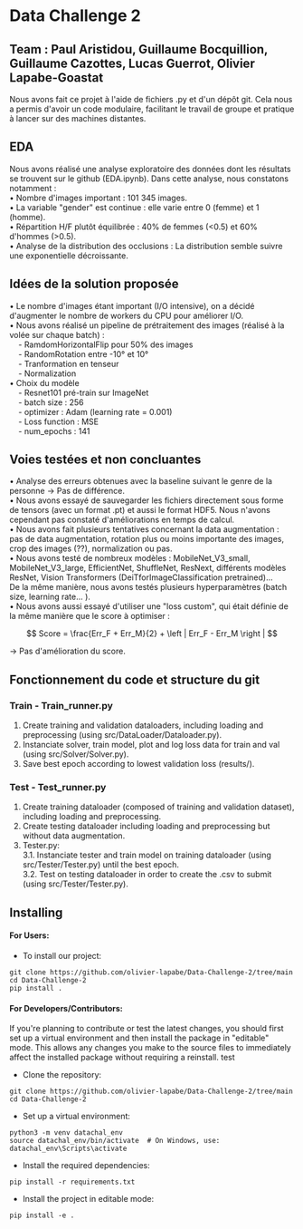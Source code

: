 # Data Challenge 2
## Team : Paul Aristidou, Guillaume Bocquillion, Guillaume Cazottes, Lucas Guerrot, Olivier Lapabe-Goastat 

Nous avons fait ce projet à l'aide de fichiers .py et d'un dépôt git. Cela nous a permis d'avoir un code modulaire, facilitant le travail de groupe et pratique à lancer sur des machines distantes.

## EDA

Nous avons réalisé une analyse exploratoire des données dont les résultats se trouvent sur le github (EDA.ipynb).
Dans cette analyse, nous constatons notamment :  
•⁠  ⁠Nombre d'images important : 101 345 images.  
•⁠  ⁠La variable "gender" est continue : elle varie entre 0 (femme) et 1 (homme).  
•⁠  ⁠Répartition H/F plutôt équilibrée : 40% de femmes (<0.5) et 60% d'hommes (>0.5).  
•⁠  ⁠Analyse de la distribution des occlusions : La distribution semble suivre une exponentielle décroissante.  


## Idées de la solution proposée

•⁠  ⁠Le nombre d'images étant important (I/O intensive), on a décidé d'augmenter le nombre de workers du CPU pour améliorer I/O.  
•⁠  ⁠Nous avons réalisé un pipeline de prétraitement des images (réalisé à la volée sur chaque batch) :  
&nbsp;&nbsp;&nbsp;&nbsp;- RamdomHorizontalFlip pour 50% des images  
&nbsp;&nbsp;&nbsp;&nbsp;- RandomRotation entre -10° et 10°  
&nbsp;&nbsp;&nbsp;&nbsp;- Tranformation en tenseur  
&nbsp;&nbsp;&nbsp;&nbsp;- Normalization  
•⁠  ⁠Choix du modèle  
&nbsp;&nbsp;&nbsp;&nbsp;- Resnet101 pré-train sur ImageNet  
&nbsp;&nbsp;&nbsp;&nbsp;- batch size : 256  
&nbsp;&nbsp;&nbsp;&nbsp;- optimizer : Adam (learning rate = 0.001)  
&nbsp;&nbsp;&nbsp;&nbsp;- Loss function : MSE  
&nbsp;&nbsp;&nbsp;&nbsp;- num_epochs : 141  


## Voies testées et non concluantes

•⁠  ⁠Analyse des erreurs obtenues avec la baseline suivant le genre de la personne -> Pas de différence.  
•⁠  ⁠Nous avons essayé de sauvegarder les fichiers directement sous forme de tensors (avec un format .pt) et aussi le format HDF5. Nous n'avons cependant pas constaté d'améliorations en temps de calcul.  
•⁠  ⁠Nous avons fait plusieurs tentatives concernant la data augmentation : pas de data augmentation, rotation plus ou moins importante des images, crop des images (??), normalization ou pas.  
•⁠  ⁠Nous avons testé de nombreux modèles : MobileNet_V3_small, MobileNet_V3_large, EfficientNet, ShuffleNet, ResNext, différents modèles ResNet, Vision Transformers (DeiTforImageClassification pretrained)...  
De la même manière, nous avons testés plusieurs hyperparamètres (batch size, learning rate... ).   
•⁠  ⁠Nous avons aussi essayé d'utiliser une "loss custom", qui était définie de la même manière que le score à optimiser :

$$
Score = \frac{Err_F + Err_M}{2} + \left | Err_F - Err_M \right |
$$

-> Pas d'amélioration du score.  

## Fonctionnement du code et structure du git

### Train - Train_runner.py
1. Create training and validation dataloaders, including loading and preprocessing (using src/DataLoader/Dataloader.py).  
2. Instanciate solver, train model, plot and log loss data for train and val (using src/Solver/Solver.py).  
3. Save best epoch according to lowest validation loss (results/).

### Test - Test_runner.py
1. Create training dataloader (composed of training and validation dataset), including loading and preprocessing.  
2. Create testing dataloader including loading and preprocessing but without data augmentation.
3. Tester.py:  
3.1. Instanciate tester and train model on training dataloader (using src/Tester/Tester.py) until the best epoch.    
3.2. Test on testing dataloader in order to create the .csv to submit (using src/Tester/Tester.py).   

## Installing

#### For Users:

* To install our project: 

```
git clone https://github.com/olivier-lapabe/Data-Challenge-2/tree/main
cd Data-Challenge-2
pip install .
```

#### For Developers/Contributors:

If you're planning to contribute or test the latest changes, you should first set up a virtual environment and then install the package in "editable" mode. This allows any changes you make to the source files to immediately affect the installed package without requiring a reinstall.
test
* Clone the repository:

```
git clone https://github.com/olivier-lapabe/Data-Challenge-2/tree/main
cd Data-Challenge-2
```

* Set up a virtual environment:

```
python3 -m venv datachal_env
source datachal_env/bin/activate  # On Windows, use: datachal_env\Scripts\activate
```

* Install the required dependencies:

```
pip install -r requirements.txt
```

* Install the project in editable mode:

```
pip install -e . 
```